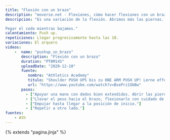 ```yaml
---
title: "Flexión con un brazo"
description: "moverse.net - Flexiones, cómo hacer flexiones con un brazo"
descripcion: "Es una variación de la flexión. Abrimos más las piernas. Ladeamos ligeramente el cuerpo para que el brazo a flexionar esté en una posición más cómoda. Queremos proteger la articulación.

Pegar el codo mientras bajamos."
calentamiento: Push up.
repeticiones: Llegar progresivamente hasta las 10.
variaciones: El arquero
videos: 
    -  name: "pushup_un_brazo"
       description: "Flexión con un brazo"
       duration: "PT0M14S"
       uploadDate: "2020-12-10"
       fuente: 
          nombre: "Athletics Academy"
          titulo: "Shoulder PUSH UPS bis zu ONE ARM PUSH UP! Lerne effektive Push-Übungen aus dem Movement Bereich"
          url: "https://www.youtube.com/watch?v=BsePrz1ObBw"
       pasos:
         - ["Apoyar una mano con dedos bien extendidos. Abrir las piernas."]
         - ["Llevar el peso hacia el brazo, flexionarlo con cuidado de juntar el codo hacia el costado. No bajamos rectos sino ladeando ligeramente el cuerpo para dejar un espacio en el lado contrario al brazo de forma que el hombro trabaje más relajado."]
         - ["Empujar hasta llegar a la posición de inicio."]
         - ["Repetir a otro lado."]
fuentes:
    - Ath
---
```

{% extends "pagina.jinja" %}
